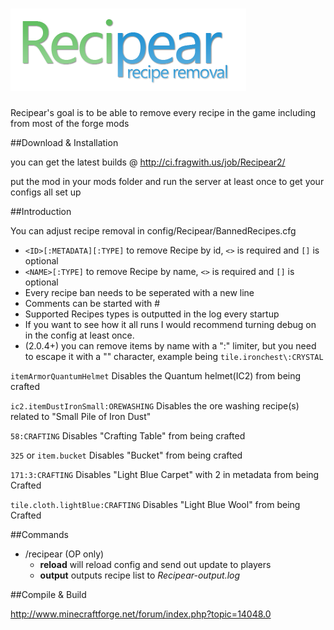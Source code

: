 [![image](recipear.png)](http://www.minecraftforum.net/topic/1621605-)
==========
Recipear's goal is to be able to remove every recipe in the game including from most of the forge mods

##Download & Installation

you can get the latest builds @ http://ci.fragwith.us/job/Recipear2/

put the mod in your mods folder and run the server at least once to get your configs all set up

##Introduction

You can adjust recipe removal in config/Recipear/BannedRecipes.cfg

- `<ID>[:METADATA][:TYPE]` to remove Recipe by id, `<>` is required and `[]` is optional
- `<NAME>[:TYPE]` to remove Recipe by name, `<>` is required and `[]` is optional
- Every recipe ban needs to be seperated with a new line
- Comments can be started with #
- Supported Recipes types is outputted in the log every startup
- If you want to see how it all runs I would recommend turning debug on in the config at least once.
- (2.0.4+) you can remove items by name with a ":" limiter, but you need to escape it with a "\" character, example being `tile.ironchest\:CRYSTAL`

`itemArmorQuantumHelmet` 
Disables the Quantum helmet(IC2) from being crafted

`ic2.itemDustIronSmall:OREWASHING` 
Disables the ore washing recipe(s) related to "Small Pile of Iron Dust"

`58:CRAFTING` 
Disables "Crafting Table" from being crafted

`325` or `item.bucket`
Disables "Bucket" from being crafted

`171:3:CRAFTING` 
Disables "Light Blue Carpet" with 2 in metadata from being Crafted

`tile.cloth.lightBlue:CRAFTING`
Disables "Light Blue Wool" from being Crafted

##Commands

- /recipear (OP only)
  - **reload** will reload config and send out update to players
  - **output** outputs recipe list to *Recipear-output.log*

##Compile & Build

http://www.minecraftforge.net/forum/index.php?topic=14048.0
